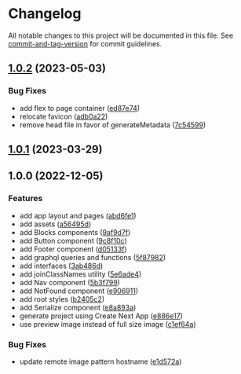 # Changelog

All notable changes to this project will be documented in this file. See [commit-and-tag-version](https://github.com/absolute-version/commit-and-tag-version) for commit guidelines.

## [1.0.2](https://github.com/hjbugajski/marco-santana-portfolio/compare/v1.0.1...v1.0.2) (2023-05-03)

### Bug Fixes

- add flex to page container ([ed87e74](https://github.com/hjbugajski/marco-santana-portfolio/commit/ed87e7430253da5471b5a53fcd241a66e6e44aac))
- relocate favicon ([adb0a22](https://github.com/hjbugajski/marco-santana-portfolio/commit/adb0a22c8cd49417f623e8dafbc33a2381084657))
- remove head file in favor of generateMetadata ([7c54599](https://github.com/hjbugajski/marco-santana-portfolio/commit/7c545998d05a5653bd89cad129a5331e2d5fdedb))

## [1.0.1](https://github.com/hjbugajski/marco-santana-portfolio/compare/v1.0.0...v1.0.1) (2023-03-29)

## 1.0.0 (2022-12-05)

### Features

- add app layout and pages ([abd6fe1](https://github.com/hjbugajski/marco-santana-portfolio/commit/abd6fe1528d38ae0e646d13983af7c352ff1cbf8))
- add assets ([a56495d](https://github.com/hjbugajski/marco-santana-portfolio/commit/a56495df4ed516022e9c9cbff2240c8980d60588))
- add Blocks components ([9af9d7f](https://github.com/hjbugajski/marco-santana-portfolio/commit/9af9d7f7dc9a9c906f48f6f3be0436f18f61d415))
- add Button component ([9c8f10c](https://github.com/hjbugajski/marco-santana-portfolio/commit/9c8f10c476316b9e491c832c882150b61db0791c))
- add Footer component ([d05133f](https://github.com/hjbugajski/marco-santana-portfolio/commit/d05133fe5c31609bb85c8039dc8a37518bc37e9e))
- add graphql queries and functions ([5f87982](https://github.com/hjbugajski/marco-santana-portfolio/commit/5f87982ec3378d3bdc624deb18539b614e435e48))
- add interfaces ([3ab486d](https://github.com/hjbugajski/marco-santana-portfolio/commit/3ab486dd94dd3f8e0756059886d6f0acad1dbc41))
- add joinClassNames utility ([5e6ade4](https://github.com/hjbugajski/marco-santana-portfolio/commit/5e6ade4e72b74d9b8048d3fcd8c946edab7593af))
- add Nav component ([5b3f799](https://github.com/hjbugajski/marco-santana-portfolio/commit/5b3f799f179a7cba25d09f882d9e8a232bd067cd))
- add NotFound component ([e906911](https://github.com/hjbugajski/marco-santana-portfolio/commit/e906911e56cd2779534823d901c56e5b1f163e42))
- add root styles ([b2405c2](https://github.com/hjbugajski/marco-santana-portfolio/commit/b2405c2069d5347bf9f78390edcfcbe837a7ba22))
- add Serialize component ([e8a893a](https://github.com/hjbugajski/marco-santana-portfolio/commit/e8a893ac1c597d2bb39ac3bcca261ba5bde35d90))
- generate project using Create Next App ([e886e17](https://github.com/hjbugajski/marco-santana-portfolio/commit/e886e171e1183b5cecf1f0363acc6e28dcdd471a))
- use preview image instead of full size image ([c1ef64a](https://github.com/hjbugajski/marco-santana-portfolio/commit/c1ef64a55afbefd3b4ab42be27cd38eda24253c9))

### Bug Fixes

- update remote image pattern hostname ([e1d572a](https://github.com/hjbugajski/marco-santana-portfolio/commit/e1d572a2c78feaf3aa5ddbec138a2865137155e9))
